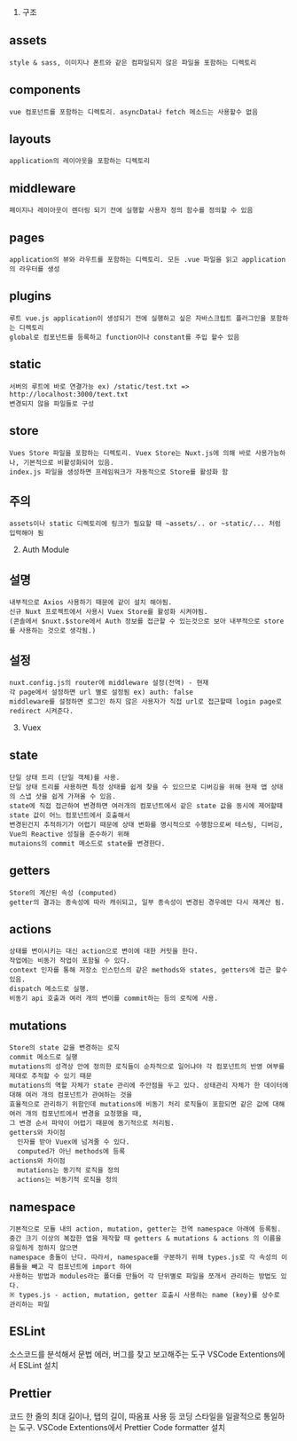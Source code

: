 1. 구조
  ## assets
    style & sass, 이미지나 폰트와 같은 컴파일되지 않은 파일을 포함하는 디렉토리
  
  ## components
    vue 컴포넌트를 포함하는 디렉토리. asyncData나 fetch 메소드는 사용할수 없음

  ## layouts
    application의 레이아웃을 포함하는 디렉토리

  ## middleware
    페이지나 레이아웃이 렌더링 되기 전에 실행할 사용자 정의 함수를 정의할 수 있음
  
  ## pages
    application의 뷰와 라우트를 포함하는 디렉토리. 모든 .vue 파일을 읽고 application의 라우터를 생성
  
  ## plugins
    루트 vue.js application이 생성되기 전에 실행하고 싶은 자바스크립트 플러그인을 포함하는 디렉토리
    global로 컴포넌트를 등록하고 function이나 constant를 주입 할수 있음
  
  ## static
    서버의 루트에 바로 연결가능 ex) /static/test.txt => http://localhost:3000/text.txt
    변경되지 않을 파일들로 구성

  ## store
    Vues Store 파일을 포함하는 디렉토리. Vuex Store는 Nuxt.js에 의해 바로 사용가능하나, 기본적으로 비활성화되어 있음.
    index.js 파일을 생성하면 프레임워크가 자동적으로 Store를 활성화 함

  ## 주의
    assets이나 static 디렉토리에 링크가 필요할 때 ~assets/.. or ~static/... 처럼 입력해야 됨

2. Auth Module
  ## 설명
    내부적으로 Axios 사용하기 때문에 같이 설치 해야됨.
    신규 Nuxt 프로젝트에서 사용시 Vuex Store를 활성화 시켜야됨.
    (콘솔에서 $nuxt.$store에서 Auth 정보를 접근할 수 있는것으로 보아 내부적으로 store를 사용하는 것으로 생각됨.)

  ## 설정
    nuxt.config.js의 router에 middleware 설정(전역) - 현재
    각 page에서 설정하면 url 별로 설정됨 ex) auth: false
    middleware를 설정하면 로그인 하지 않은 사용자가 직접 url로 접근할때 login page로 redirect 시켜준다.

3. Vuex
  ## state
    단일 상태 트리 (단일 객체)를 사용.
    단일 상태 트리를 사용하면 특정 상태를 쉽게 찾을 수 있으므로 디버깅을 위해 현재 앱 상태의 스냅 샷을 쉽게 가져올 수 있음.
    state에 직접 접근하여 변경하면 여러개의 컴포넌트에서 같은 state 값을 동시에 제어할때 state 값이 어느 컴포넌트에서 호출해서
    변경된건지 추적하기가 어렵기 때문에 상태 변화를 명시적으로 수행함으로써 테스팅, 디버깅, Vue의 Reactive 성질을 준수하기 위해
    mutaions의 commit 메소드로 state를 변경한다.
  ## getters
    Store의 계산된 속성 (computed)
    getter의 결과는 종속성에 따라 캐쉬되고, 일부 종속성이 변경된 경우에만 다시 재계산 됨.
  ## actions
    상태를 변이시키는 대신 action으로 변이에 대한 커밋을 한다.
    작업에는 비동기 작업이 포함될 수 있다.
    context 인자를 통해 저장소 인스턴스의 같은 methods와 states, getters에 접근 할수 있음.
    dispatch 메소드로 실행.
    비동기 api 호출과 여러 개의 변이를 commit하는 등의 로직에 사용.
  ## mutations
    Store의 state 값을 변경하는 로직
    commit 메소드로 실행
    mutations의 성격상 안에 정의한 로직들이 순차적으로 일어냐야 각 컴포넌트의 반영 여부를 제대로 추적할 수 있기 때문
    mutations의 역할 자체가 state 관리에 주안점을 두고 있다. 상태관리 자체가 한 데이터에 대해 여러 개의 컴포넌트가 관여하는 것을
    효율적으로 관리하기 위함인데 mutations에 비동기 처리 로직들이 포함되면 같은 값에 대해 여러 개의 컴포넌트에서 변경을 요청했을 때,
    그 변경 순서 파악이 어렵기 때문에 동기적으로 처리됨.
    getters와 차이점
      인자를 받아 Vuex에 넘겨줄 수 있다.
      computed가 아닌 methods에 등록
    actions와 차이점
      mutations는 동기적 로직을 정의
      actions는 비동기적 로직을 정의
  ## namespace
    기본적으로 모듈 내의 action, mutation, getter는 전역 namespace 아래에 등록됨.
    중간 크기 이상의 복잡한 앱을 제작할 때 getters & mutations & actions 의 이름을 유일하게 정하지 않으면
    namespace 충돌이 난다. 따라서, namespace를 구분하기 위해 types.js로 각 속성의 이름들을 빼고 각 컴포넌트에 import 하여
    사용하는 방법과 modules라는 폴더를 만들어 각 단위별로 파일을 쪼개서 관리하는 방법도 있다.
    ※ types.js - action, mutation, getter 호출시 사용하는 name (key)를 상수로 관리하는 파일



## ESLint
  소스코드를 분석해서 문법 에러, 버그를 찾고 보고해주는 도구
  VSCode Extentions에서 ESLint 설치

## Prettier
  코드 한 줄의 최대 길이나, 탭의 길이, 따옴표 사용 등 코딩 스타일을 일괄적으로 통일하는 도구.
  VSCode Extentions에서 Prettier Code formatter 설치